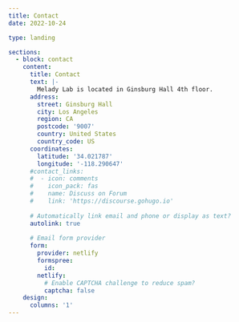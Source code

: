```yaml
---
title: Contact
date: 2022-10-24

type: landing

sections:
  - block: contact
    content:
      title: Contact
      text: |-
        Melady Lab is located in Ginsburg Hall 4th floor.
      address:
        street: Ginsburg Hall
        city: Los Angeles
        region: CA
        postcode: '9007'
        country: United States
        country_code: US
      coordinates:
        latitude: '34.021787'
        longitude: '-118.290647'
      #contact_links:
      #  - icon: comments
      #    icon_pack: fas
      #    name: Discuss on Forum
      #    link: 'https://discourse.gohugo.io'
    
      # Automatically link email and phone or display as text?
      autolink: true
    
      # Email form provider
      form:
        provider: netlify
        formspree:
          id:
        netlify:
          # Enable CAPTCHA challenge to reduce spam?
          captcha: false
    design:
      columns: '1'
---
```

